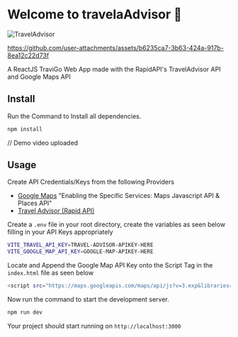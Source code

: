 # Welcome to travelaAdvisor 👋

![TravelAdvisor](https://github.com/user-attachments/assets/cc19b54d-1e82-4311-846f-8ac109643a5a)


https://github.com/user-attachments/assets/b6235ca7-3b63-424a-917b-8ea12c22d73f

A ReactJS TraviGo Web App made with the RapidAPI's TravelAdvisor API and Google Maps API

## Install

Run the Command to Install all dependencies.

```sh
npm install
```

// Demo video uploaded

## Usage

Create API Credentials/Keys from the following Providers

- [Google Maps](https://console.cloud.google.com/) "Enabling the Specific Services: Maps Javascript API & Places API"
- [Travel Advisor (Rapid API)](https://rapidapi.com/apidojo/api/travel-advisor/)

Create a `.env` file in your root directory, create the variables as seen below filling in your API Keys appropriately

```sh
VITE_TRAVEL_API_KEY=TRAVEL-ADVISOR-APIKEY-HERE
VITE_GOOGLE_MAP_API_KEY=GOOGLE-MAP-APIKEY-HERE
```

Locate and Append the Google Map API Key onto the Script Tag in the `index.html` file as seen below

```sh
<script src="https://maps.googleapis.com/maps/api/js?v=3.exp&libraries=geometry,drawing,places&key=GOOGLE-MAP-APIKEY-HERE"></script>
```

Now run the command to start the development server.

```sh
npm run dev
```

Your project should start running on `http://localhost:3000`
